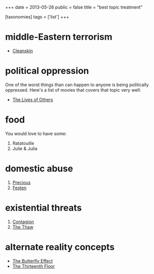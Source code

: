 +++
date = 2013-05-26
public = false
title = "best topic treatment"

[taxonomies]
tags = ['list']
+++

middle-Eastern terrorism
========================

-   [Cleanskin]

political oppression
====================

One of the worst things than can happen to anyone is being politically
oppressed. Here\'s a list of movies that covers that topic very well:

-   [The Lives of Others]

food
====

You would love to have some:

1.  Ratatouille
2.  Julie & Julia

domestic abuse
==============

1.  [Precious]
2.  [Festen]

existential threats
===================

1.  [Contagion]
2.  [The Thaw]

alternate reality concepts
==========================

-   [The Butterfly Effect]
-   [The Thirteenth Floor]

  [Cleanskin]: http://movies.tshepang.net/cleanskin-2012
  [The Lives of Others]: http://movies.tshepang.net/the-lives-of-others-2006
  [Precious]: http://tshepang.net/precious-2009
  [Festen]: http://tshepang.net/festen-1998
  [Contagion]: http://movies.tshepang.net/contagion-2011
  [The Thaw]: http://movies.tshepang.net/the-thaw-2009
  [The Butterfly Effect]: http://tshepang.net/the-butterfly-effect-2004
  [The Thirteenth Floor]: http://tshepang.net/the-thirteenth-floor-1999
